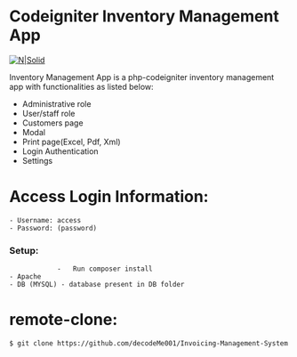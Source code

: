 # Codeigniter Inventory Management App

[![N|Solid](https://images.app.goo.gl/QBZNaf1na7wSnAtq8)](https://codeigniter.com)

 Inventory Management App is a php-codeigniter inventory management app with functionalities as listed below:

  - Administrative role
  - User/staff role
  - Customers page
  - Modal
  - Print page(Excel, Pdf, Xml)
  - Login Authentication
  - Settings

  # Access Login Information:

    - Username: access
    - Password: (password)


### Setup:
				-	Run composer install
    - Apache
    - DB (MYSQL) - database present in DB folder

# remote-clone:
```sh
$ git clone https://github.com/decodeMe001/Invoicing-Management-System.git
```
